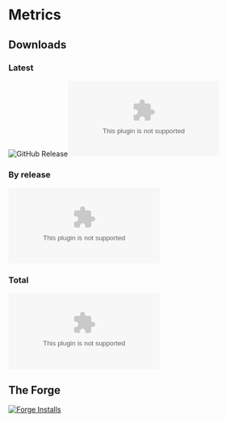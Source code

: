# Metrics

## Downloads

### Latest
![GitHub Release](https://img.shields.io/github/v/release/Anderware/FUx-Dice-Roller?style=for-the-badge&label=Latest%20release&color=%23ff6400)![GitHub Downloads (specific asset, latest release)](https://img.shields.io/github/downloads/Anderware/FUx-Dice-Roller/latest/fux-dice-roller.zip?style=for-the-badge)

### By release
![GitHub Downloads (specific asset, specific tag)](https://img.shields.io/github/downloads/Anderware/FUx-Dice-Roller/v0.4.2/fux-dice-roller.zip?style=for-the-badge&color=%23ff6400)  


### Total

![GitHub Downloads (specific asset, all releases)](https://img.shields.io/github/downloads/Anderware/FUx-Dice-Roller/fux-dice-roller.zip?style=for-the-badge)

## The Forge

[![Forge Installs](https://img.shields.io/badge/dynamic/json?label=Forge%20Installs&query=package.installs&suffix=%25&url=https%3A%2F%2Fforge-vtt.com%2Fapi%2Fbazaar%2Fpackage%2Ffux-dice-roller&colorB=006400&style=for-the-badge)](https://forge-vtt.com/bazaar#package=fux-dice-roller)
